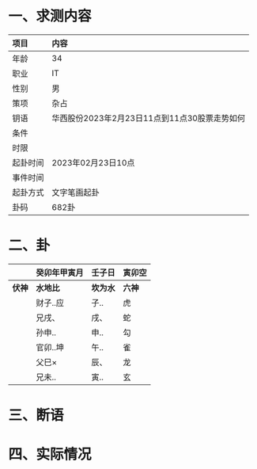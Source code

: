 # 一、求测内容
|项目|内容|
|:-|:-|
|年龄|34|
|职业|IT|
|性别|男|
|策项|杂占|
|钥语|华西股份2023年2月23日11点到11点30股票走势如何|
|条件||
|时限||
|起卦时间|2023年02月23日10点|
|事件时间||
|起卦方式|文字笔画起卦|
|卦码|682卦|

# 二、卦
||癸卯年甲寅月|壬子日|寅卯空|
|:-|:-|:-|:-|
|**伏神**|**水地比**|**坎为水**|**六神**|
||财子..应|子..|虎|
||兄戌、|戌、|蛇|
||孙申..|申..|勾|
||官卯..坤|午..|雀|
||父巳×|辰、|龙|
||兄未..|寅..|玄|


# 三、断语

# 四、实际情况